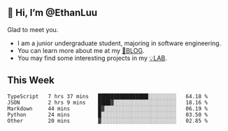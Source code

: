 ## 👋 Hi, I’m @EthanLuu

Glad to meet you.

- I am a junior undergraduate student, majoring in software engineering.
- You can learn more about me at my [📝BLOG](https://blog.ethanloo.cn).
- You may find some interesting projects in my [💡LAB](https://lab.ethanloo.cn).

## This Week
<!--START_SECTION:waka-->
```text
TypeScript   7 hrs 37 mins   ████████████████░░░░░░░░░   64.18 % 
JSON         2 hrs 9 mins    ████▓░░░░░░░░░░░░░░░░░░░░   18.16 % 
Markdown     44 mins         █▓░░░░░░░░░░░░░░░░░░░░░░░   06.19 % 
Python       24 mins         █░░░░░░░░░░░░░░░░░░░░░░░░   03.50 % 
Other        20 mins         ▓░░░░░░░░░░░░░░░░░░░░░░░░   02.85 % 
```
<!--END_SECTION:waka-->
